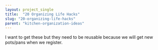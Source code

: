 ```yaml
---
layout: project_single
title:  "20 Organizing Life Hacks"
slug: "20-organizing-life-hacks"
parent: "kitchen-organization-ideas"
---
```

I want to get these but they need to be reusable because we will get new pots/pans when we register.